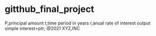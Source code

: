 # gitthub_final_project
P,principal amount 
t,time period in years
r,anual rate of interest
output
simple interest=p*t*r;
@2021 XYZ,INC
